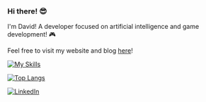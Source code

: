 
<h3>Hi there! 😎</h3>
<p>I'm David! A developer focused on artificial intelligence and game development! 🎮</p>
<p>Feel free to visit my website and blog <a href="https://davlon.xyz" target="_blank">here</a>!</p>

[![My Skills](https://skillicons.dev/icons?i=python,pytorch,cpp,unity,godot,blender,neovim,linux)](https://davlon.xyz)
<br>
<p></p>

[![Top Langs](https://github-readme-stats.vercel.app/api/top-langs/?username=davlondev&layout=compact&theme=nord)](https://davlon.xyz)

<a href="https://www.linkedin.com/in/davlon/" target="_blank"><img src="https://img.shields.io/badge/LinkedIn-%230077B5.svg?&style=flat-square&logo=linkedin&logoColor=white" alt="LinkedIn"></a>
